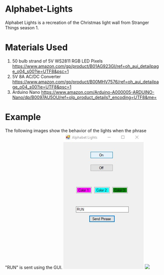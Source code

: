 # Alphabet-Lights
Alphabet Lights is a recreation of the Christmas light wall from Stranger Things season 1.

# Materials Used
1. 50 bulb strand of 5V WS2811 RGB LED Pixels https://www.amazon.com/gp/product/B01AG923GI/ref=oh_aui_detailpage_o04_s00?ie=UTF8&psc=1
2. 5V 8A AC/DC Converter https://www.amazon.com/gp/product/B00MHV7576/ref=oh_aui_detailpage_o04_s00?ie=UTF8&psc=1
3. Arduino Nano https://www.amazon.com/Arduino-A000005-ARDUINO-Nano/dp/B0097AU5OU/ref=olp_product_details?_encoding=UTF8&me=

# Example
The following images show the behavior of the lights when the phrase "RUN" is sent using the GUI.
![](EX_GUI.jpg) ![](EX_Lights.gif)
